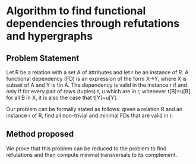 # Algorithm to find functional dependencies through refutations and hypergraphs
## Problem Statement
Let R be a relation with a set A of attributes and let r be an instance of R. 
A functional dependency (FD) is an expression of the form X->Y, where
X is subset of A and Y is \in A. The dependency is valid in the instance r if and
only if for every pair of rows (tuples) t, u which are in r, whenever t[B]=u[B] for all
B in X, it is also the case that t[Y]=u[Y].

Our problem can be formally stated as follows: given a relation
R and an instance r of R, find all non-trivial and minimal FDs that are valid in r. 


## Method proposed
We prove that this problem can be reduced to the problem to find refutations and then compute minimal transversals to its complement.
